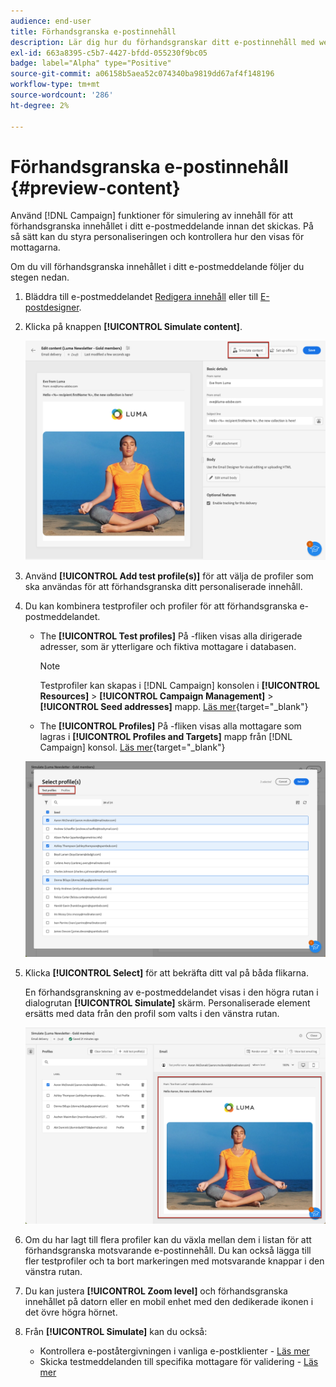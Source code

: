 ```yaml
---
audience: end-user
title: Förhandsgranska e-postinnehåll
description: Lär dig hur du förhandsgranskar ditt e-postinnehåll med webbgränssnittet för Campaign
exl-id: 663a8395-c5b7-4427-bfdd-055230f9bc05
badge: label="Alpha" type="Positive"
source-git-commit: a06158b5aea52c074340ba9819dd67af4f148196
workflow-type: tm+mt
source-wordcount: '286'
ht-degree: 2%

---
```



# Förhandsgranska e-postinnehåll {#preview-content}

Använd [!DNL Campaign] funktioner för simulering av innehåll för att förhandsgranska innehållet i ditt e-postmeddelande innan det skickas. På så sätt kan du styra personaliseringen och kontrollera hur den visas för mottagarna.

Om du vill förhandsgranska innehållet i ditt e-postmeddelande följer du stegen nedan.

1. Bläddra till e-postmeddelandet [Redigera innehåll](../content/edit-content.md) eller till [E-postdesigner](../content/get-started-email-designer.md).

1. Klicka på knappen **[!UICONTROL Simulate content]**.

   ![](assets/simulate-button.png)

1. Använd **[!UICONTROL Add test profile(s)]** för att välja de profiler som ska användas för att förhandsgranska ditt personaliserade innehåll.

1. Du kan kombinera testprofiler och profiler för att förhandsgranska e-postmeddelandet.

   * The **[!UICONTROL Test profiles]** På -fliken visas alla dirigerade adresser, som är ytterligare och fiktiva mottagare i databasen.

      >[!NOTE]
      >
      >Testprofiler kan skapas i [!DNL Campaign] konsolen i **[!UICONTROL Resources]** > **[!UICONTROL Campaign Management]** > **[!UICONTROL Seed addresses]** mapp. [Läs mer](https://experienceleague.adobe.com/docs/campaign-classic/using/sending-messages/using-seed-addresses/creating-seed-addresses.html){target="_blank"}

   * The **[!UICONTROL Profiles]** På -fliken visas alla mottagare som lagras i **[!UICONTROL Profiles and Targets]** mapp från [!DNL Campaign] konsol. [Läs mer](https://experienceleague.adobe.com/docs/campaign/campaign-v8/audience/view-profiles.html){target="_blank"}

   ![](assets/simulate-select-profiles.png)

1. Klicka **[!UICONTROL Select]** för att bekräfta ditt val på båda flikarna.

   En förhandsgranskning av e-postmeddelandet visas i den högra rutan i dialogrutan **[!UICONTROL Simulate]** skärm. Personaliserade element ersätts med data från den profil som valts i den vänstra rutan.

   ![](assets/simulate-preview.png)

1. Om du har lagt till flera profiler kan du växla mellan dem i listan för att förhandsgranska motsvarande e-postinnehåll. Du kan också lägga till fler testprofiler och ta bort markeringen med motsvarande knappar i den vänstra rutan.

1. Du kan justera **[!UICONTROL Zoom level]** och förhandsgranska innehållet på datorn eller en mobil enhet med den dedikerade ikonen i det övre högra hörnet.

1. Från **[!UICONTROL Simulate]** kan du också:
   * Kontrollera e-poståtergivningen i vanliga e-postklienter - [Läs mer](email-rendering.md)
   * Skicka testmeddelanden till specifika mottagare för validering - [Läs mer](proofs.md)



